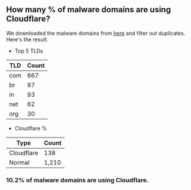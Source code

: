 ## How many % of malware domains are using Cloudflare?


We downloaded the malware domains from [here](https://urlhaus.abuse.ch) and filter out duplicates.
Here's the result.


[//]: # (start replacement)


- Top 5 TLDs

| TLD | Count |
| --- | --- |
| com | 667 |
| br | 97 |
| in | 93 |
| net | 62 |
| org | 30 |


- Cloudflare %

| Type | Count |
| --- | --- |
| Cloudflare | 138 |
| Normal | 1,210 |


### 10.2% of malware domains are using Cloudflare.